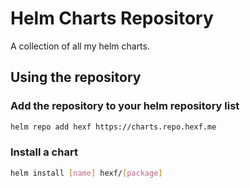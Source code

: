# Helm Charts Repository

A collection of all my helm charts.

## Using the repository

### Add the repository to your helm repository list

```sh
helm repo add hexf https://charts.repo.hexf.me
```

### Install a chart

```sh
helm install [name] hexf/[package]
```